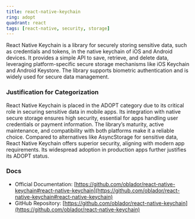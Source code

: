```yaml
---
title: react-native-keychain
ring: adopt
quadrant: react
tags: [react-native, security, storage]
---
```

React Native Keychain is a library for securely storing sensitive data, such as credentials and tokens, in the native keychain of iOS and Android devices. It provides a simple API to save, retrieve, and delete data, leveraging platform-specific secure storage mechanisms like iOS Keychain and Android Keystore. The library supports biometric authentication and is widely used for secure data management.

### Justification for Categorization 
React Native Keychain is placed in the ADOPT category due to its critical role in securing sensitive data in mobile apps. Its integration with native secure storage ensures high security, essential for apps handling user credentials or payment information. The library’s maturity, active maintenance, and compatibility with both platforms make it a reliable choice. Compared to alternatives like AsyncStorage for sensitive data, React Native Keychain offers superior security, aligning with modern app requirements. Its widespread adoption in production apps further justifies its ADOPT status.

### Docs 
- Official Documentation: [https://github.com/oblador/react-native-keychain#react-native-keychain](https://github.com/oblador/react-native-keychain#react-native-keychain)  
- GitHub Repository: [https://github.com/oblador/react-native-keychain](https://github.com/oblador/react-native-keychain)
